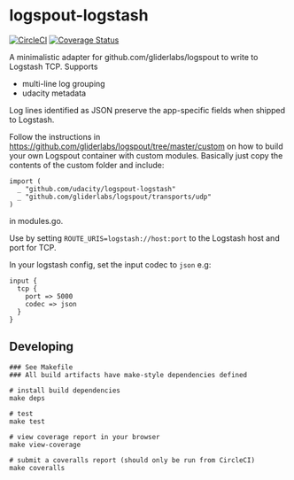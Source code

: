 # logspout-logstash
[![CircleCI](https://circleci.com/gh/udacity/logspout-logstash.svg?style=svg)](https://circleci.com/gh/udacity/logspout-logstash)
[![Coverage Status](https://coveralls.io/repos/github/udacity/logspout-logstash/badge.svg?branch=master)](https://coveralls.io/github/udacity/logspout-logstash?branch=master)

A minimalistic adapter for github.com/gliderlabs/logspout to write to Logstash TCP.  Supports

* multi-line log grouping
* udacity metadata

Log lines identified as JSON preserve the app-specific fields when shipped to Logstash.

Follow the instructions in https://github.com/gliderlabs/logspout/tree/master/custom on how to build your own Logspout container with custom modules. Basically just copy the contents of the custom folder and include:

```
import (
  _ "github.com/udacity/logspout-logstash"
  _ "github.com/gliderlabs/logspout/transports/udp"
)
```

in modules.go.

Use by setting `ROUTE_URIS=logstash://host:port` to the Logstash host and port for TCP.

In your logstash config, set the input codec to `json` e.g:

```
input {
  tcp {
    port => 5000
    codec => json
  }
}
```

## Developing

```
### See Makefile
### All build artifacts have make-style dependencies defined

# install build dependencies
make deps

# test
make test

# view coverage report in your browser
make view-coverage

# submit a coveralls report (should only be run from CircleCI)
make coveralls
```
